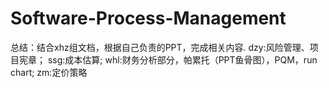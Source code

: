 # Software-Process-Management
总结：结合xhz组文档，根据自己负责的PPT，完成相关内容.
dzy:风险管理、项目宪章；
ssg:成本估算;
whl:财务分析部分，帕累托（PPT鱼骨图），PQM，run chart;
zm:定价策略
